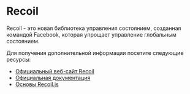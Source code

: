 # Recoil

Recoil - это новая библиотека управления состоянием, созданная командой Facebook, которая упрощает управление глобальным состоянием.

Для получения дополнительной информации посетите следующие ресурсы:

- [Официальный веб-сайт Recoil](https://recoiljs.org/)
- [Официальная документация](https://recoiljs.org/docs/introduction/getting-started)
- [Основы Recoil.js](https://www.youtube.com/watch?v=BchtCWxs7sA)
